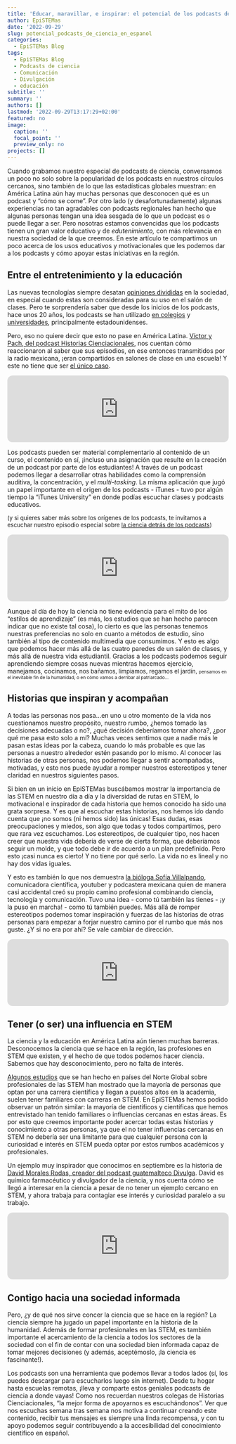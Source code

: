 ```yaml
---
title: 'Educar, maravillar, e inspirar: el potencial de los podcasts de ciencia'
author: EpiSTEMas
date: '2022-09-29'
slug: potencial_podcasts_de_ciencia_en_espanol
categories:
  - EpiSTEMas Blog
tags:
  - EpiSTEMas Blog
  - Podcasts de ciencia
  - Comunicación
  - Divulgación
  - educación
subtitle: ''
summary: ''
authors: []
lastmod: '2022-09-29T13:17:29+02:00'
featured: no
image:
  caption: ''
  focal_point: ''
  preview_only: no
projects: []
---
```



Cuando grabamos nuestro especial de podcasts de ciencia, conversamos un poco no solo sobre la popularidad de los podcasts en nuestros círculos cercanos, sino también de lo que las estadísticas globales muestran: en América Latina aún hay muchas personas que desconocen qué es un podcast y “cómo se come”. Por otro lado (y desafortunadamente) algunas experiencias no tan agradables con podcasts regionales han hecho que algunas personas tengan una idea sesgada de lo que un podcast es o puede llegar a ser. Pero nosotras estamos convencidas que los podcasts tienen un gran valor educativo y de *edutenimiento,* con más relevancia en nuestra sociedad de la que creemos. En este artículo te compartimos un poco acerca de los usos educativos y motivacionales que les podemos dar a los podcasts y cómo apoyar estas iniciativas en la región. 

## Entre el entretenimiento y la educación

Las nuevas tecnologías siempre desatan [opiniones divididas](https://scholarcommons.scu.edu/engl_176/29/) en la sociedad, en especial cuando estas son consideradas para su uso en el salón de clases. Pero te sorprendería saber que desde los inicios de los podcasts, hace unos 20 años, los podcasts se han utilizado [en colegios](https://www.proquest.com/openview/e37355cf9495d3b5aa1e7914b24dfd4c/1?pq-origsite=gscholar&cbl=38641) y [universidades](https://www.tandfonline.com/doi/abs/10.1080/07380560802368132), principalmente estadounidenses. 

Pero, eso no quiere decir que esto no pase en América Latina. [Víctor y Pach, del podcast Historias Cienciacionales](https://www.epistemas.com/post/e74historiascienciacionales/), nos cuentan cómo reaccionaron al saber que sus episodios, en ese entonces transmitidos por la radio mexicana, ¡eran compartidos en salones de clase en una escuela! Y este no tiene que ser [el único caso](https://twitter.com/olivmuni/status/1575153703983763459).  

<iframe style="border-radius:12px" src="https://open.spotify.com/embed/episode/0p25yMx9PdHT90eG1Sijab?utm_source=generator&theme=0" width="100%" height="152" frameBorder="0" allowfullscreen="" allow="autoplay; clipboard-write; encrypted-media; fullscreen; picture-in-picture" loading="lazy"></iframe>

Los podcasts pueden ser material complementario al contenido de un curso, el contenido en sí, ¡incluso una asignación que resulte en la creación de un podcast por parte de los estudiantes! A través de un podcast podemos llegar a desarrollar otras habilidades como la comprensión auditiva, la concentración, y el *multi-tasking*. La misma aplicación que jugó un papel importante en el origen de los podcasts - iTunes - tuvo por algún tiempo la “iTunes University” en donde podías escuchar clases y podcasts educativos.

<font size="2"> (y si quieres saber más sobre los orígenes de los podcasts, te invitamos a escuchar nuestro episodio especial sobre [la ciencia detrás de los podcasts](https://www.epistemas.com/post/e72especialdecienciaypodcasts/)) </font>

<iframe style="border-radius:12px" src="https://open.spotify.com/embed/episode/1gB9gP9lxQ0kjvooHDfyaI?utm_source=generator" width="100%" height="152" frameBorder="0" allowfullscreen="" allow="autoplay; clipboard-write; encrypted-media; fullscreen; picture-in-picture" loading="lazy"></iframe>

Aunque al día de hoy la ciencia no tiene evidencia para el mito de los “estilos de aprendizaje” (es más, los estudios que se han hecho parecen indicar que no existe tal cosa), lo cierto es que las personas tenemos nuestras preferencias no solo en cuanto a métodos de estudio, sino también al tipo de contenido multimedia que consumimos. Y esto es algo que podemos hacer más allá de las cuatro paredes de un salón de clases, y más allá de nuestra vida estudiantil. Gracias a los podcasts podemos seguir aprendiendo siempre cosas nuevas mientras hacemos ejercicio, manejamos, cocinamos, <font size="2"> nos bañamos, limpiamos, regamos el jardín, </font> <font size="1"> pensamos en el inevitable fin de la humanidad, o en cómo vamos a derribar al patriarcado... </font>

## Historias que inspiran y acompañan

A todas las personas nos pasa…en uno u otro momento de la vida nos cuestionamos nuestro propósito, nuestro rumbo, ¿hemos tomado las decisiones adecuadas o no?, ¿qué decisión deberíamos tomar ahora?, ¿por qué me pasa esto solo a mí? Muchas veces sentimos que a nadie más le pasan estas ideas por la cabeza, cuando lo más probable es que las personas a nuestro alrededor estén pasando por lo mismo. Al conocer las historias de otras personas, nos podemos llegar a sentir acompañadas, motivadas, y esto nos puede ayudar a romper nuestros estereotipos y tener claridad en nuestros siguientes pasos. 

Si bien en un inicio en EpiSTEMas buscábamos mostrar la importancia de las STEM en nuestro día a día y la diversidad de rutas en STEM, lo motivacional e inspirador de cada historia que hemos conocido ha sido una grata sorpresa. Y es que al escuchar estas historias, nos hemos ido dando cuenta que ¡no somos (ni hemos sido) las únicas! Esas dudas, esas preocupaciones y miedos, son algo que todas y todos compartimos, pero que rara vez escuchamos. Los estereotipos, de cualquier tipo, nos hacen creer que nuestra vida debería de verse de cierta forma, que deberíamos seguir un molde, y que todo debe ir de acuerdo a un plan predefinido. Pero esto ¡casi nunca es cierto! Y no tiene por qué serlo. La vida no es lineal y no hay dos vidas iguales. 

Y esto es también lo que nos demuestra [la bióloga Sofía Villalpando](https://www.epistemas.com/post/e75sofiavillalpando/), comunicadora científica, youtuber y podcastera mexicana quien de manera casi accidental creó su propio camino profesional combinando ciencia, tecnología y comunicación. Tuvo una idea - como tú también las tienes - ¡y la puso en marcha! - como tú también puedes. Más allá de romper estereotipos podemos tomar inspiración y fuerzas de las historias de otras personas para empezar a forjar nuestro camino por el rumbo que más nos guste. ¿Y si no era por ahí? Se vale cambiar de dirección. 

<iframe style="border-radius:12px" src="https://open.spotify.com/embed/episode/7IlnQVbEZPZMlrhQnw4zYW?utm_source=generator&theme=0" width="100%" height="152" frameBorder="0" allowfullscreen="" allow="autoplay; clipboard-write; encrypted-media; fullscreen; picture-in-picture" loading="lazy"></iframe>

## Tener (o ser) una influencia en STEM

La ciencia y la educación en América Latina aún tienen muchas barreras. Desconocemos la ciencia que se hace en la región, las profesiones en STEM que existen, y el hecho de que todos podemos hacer ciencia. Sabemos que hay desconocimiento, pero no falta de interés. 

[Algunos estudios](https://www.researchgate.net/publication/350537590_The_effect_of_STEM_interest_base_on_family_background_for_secondary_student) que se han hecho en países del Norte Global sobre profesionales de las STEM han mostrado que la mayoría de personas que optan por una carrera científica y llegan a puestos altos en la academia, suelen tener familiares con carreras en STEM. En EpiSTEMas hemos podido observar un patrón similar: la mayoría de científicos y científicas que hemos entrevistado han tenido familiares o influencias cercanas en estas áreas. Es por esto que creemos importante poder acercar todas estas historias y conocimiento a otras personas, ya que el no tener influencias cercanas en STEM no debería ser una limitante para que cualquier persona con la curiosidad e interés en STEM pueda optar por estos rumbos académicos y profesionales.

Un ejemplo muy inspirador que conocimos en septiembre es la historia de [David Morales Rodas, creador del podcast guatemalteco Divulga](https://www.epistemas.com/post/e73davidmoralesrodas/). David es químico farmacéutico y divulgador de la ciencia, y nos cuenta cómo se llegó a interesar en la ciencia a pesar de no tener un ejemplo cercano en STEM, y ahora trabaja para contagiar ese interés y curiosidad paralelo a su trabajo.   

<iframe style="border-radius:12px" src="https://open.spotify.com/embed/episode/5BLZWTHUGwpX8goaxw4fdJ?utm_source=generator&theme=0" width="100%" height="152" frameBorder="0" allowfullscreen="" allow="autoplay; clipboard-write; encrypted-media; fullscreen; picture-in-picture" loading="lazy"></iframe>

## Contigo hacia una sociedad informada

Pero, ¿y de qué nos sirve concer la ciencia que se hace en la región? La ciencia siempre ha jugado un papel importante en la historia de la humanidad. Además de formar profesionales en las STEM, es también importante el acercamiento de la ciencia a todos los sectores de la sociedad con el fin de contar con una sociedad bien informada capaz de tomar mejores decisiones (y además, aceptémoslo, ¡la ciencia es fascinante!).

Los podcasts son una herramienta que podemos llevar a todos lados (sí, los puedes descargar para escucharlos luego sin internet). Desde tu hogar hasta escuelas remotas, ¡lleva y comparte estos geniales podcasts de ciencia a donde vayas! Como nos recuerdan nuestros colegas de Historias Cienciacionales, “la mejor forma de apoyarnos es escuchándonos”. Ver que nos escuchas semana tras semana nos motiva a continuar creando este contenido, recibir tus mensajes es siempre una linda recompensa, y con tu apoyo podemos seguir contribuyendo a la accesibilidad del conocimiento científico en español.